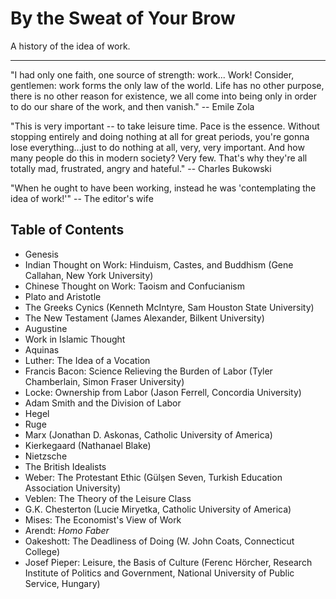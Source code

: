 # By the Sweat of Your Brow

A history of the idea of work.

__________

"I had only one faith, one source of strength: work... Work! Consider, gentlemen:
work forms the only law of the world. Life has no other purpose, there is no
other reason for existence, we all come into being only in order to do our
share of the work, and then vanish." -- Emile Zola

"This is very important -- to take leisure time. Pace is the essence. Without
stopping entirely and doing nothing at all for great periods, you're gonna lose
everything...just to do nothing at all, very, very important. And how many
people do this in modern society? Very few. That's why they're all totally mad,
frustrated, angry and hateful." -- Charles Bukowski

"When he ought to have been working, instead he was 'contemplating the idea of
work!'" -- The editor's wife


## Table of Contents

- Genesis
- Indian Thought on Work: Hinduism, Castes, and Buddhism (Gene Callahan, New
York University)
- Chinese Thought on Work: Taoism and Confucianism
- Plato and Aristotle
- The Greeks Cynics (Kenneth McIntyre, Sam Houston State University)
- The New Testament (James Alexander, Bilkent University)
- Augustine
- Work in Islamic Thought
- Aquinas
- Luther: The Idea of a Vocation
- Francis Bacon: Science Relieving the Burden of Labor (Tyler Chamberlain, Simon Fraser University)
- Locke: Ownership from Labor (Jason Ferrell, Concordia University)
- Adam Smith and the Division of Labor
- Hegel
- Ruge
- Marx (Jonathan D. Askonas, Catholic University of America)
- Kierkegaard (Nathanael Blake)
- Nietzsche
- The British Idealists
- Weber: The Protestant Ethic (Gülşen Seven, Turkish Education Association University)
- Veblen: The Theory of the Leisure Class
- G.K. Chesterton (Lucie Miryetka, Catholic University of America)
- Mises: The Economist's View of Work
- Arendt: *Homo Faber*
- Oakeshott: The Deadliness of Doing (W. John Coats, Connecticut College)
- Josef Pieper: Leisure, the Basis of Culture (Ferenc Hörcher, Research
Institute of Politics and Government, National University of Public Service,
Hungary)

